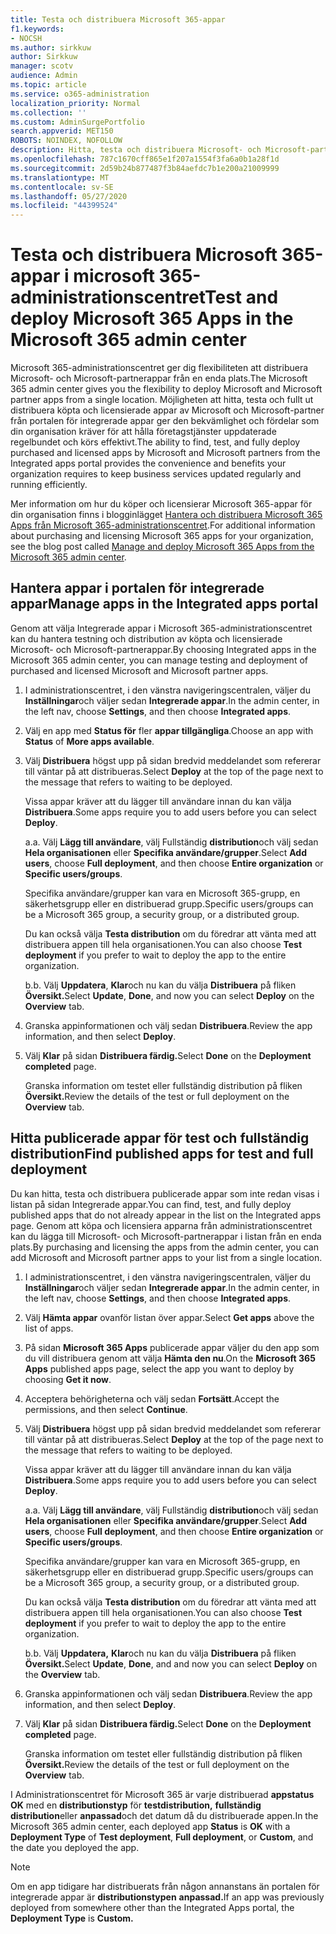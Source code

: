 ```yaml
---
title: Testa och distribuera Microsoft 365-appar
f1.keywords:
- NOCSH
ms.author: sirkkuw
author: Sirkkuw
manager: scotv
audience: Admin
ms.topic: article
ms.service: o365-administration
localization_priority: Normal
ms.collection: ''
ms.custom: AdminSurgePortfolio
search.appverid: MET150
ROBOTS: NOINDEX, NOFOLLOW
description: Hitta, testa och distribuera Microsoft- och Microsoft-partnerappar för användare och grupper i organisationen från portalen för integrerade appar i Microsoft 365-administrationscentret.
ms.openlocfilehash: 787c1670cff865e1f207a1554f3fa6a0b1a28f1d
ms.sourcegitcommit: 2d59b24b877487f3b84aefdc7b1e200a21009999
ms.translationtype: MT
ms.contentlocale: sv-SE
ms.lasthandoff: 05/27/2020
ms.locfileid: "44399524"
---
```

# <a name="test-and-deploy-microsoft-365-apps-in-the-microsoft-365-admin-center"></a><span data-ttu-id="56093-103">Testa och distribuera Microsoft 365-appar i microsoft 365-administrationscentret</span><span class="sxs-lookup"><span data-stu-id="56093-103">Test and deploy Microsoft 365 Apps in the Microsoft 365 admin center</span></span>

<span data-ttu-id="56093-104">Microsoft 365-administrationscentret ger dig flexibiliteten att distribuera Microsoft- och Microsoft-partnerappar från en enda plats.</span><span class="sxs-lookup"><span data-stu-id="56093-104">The Microsoft 365 admin center gives you the flexibility to deploy Microsoft and Microsoft partner apps from a single location.</span></span> <span data-ttu-id="56093-105">Möjligheten att hitta, testa och fullt ut distribuera köpta och licensierade appar av Microsoft och Microsoft-partner från portalen för integrerade appar ger den bekvämlighet och fördelar som din organisation kräver för att hålla företagstjänster uppdaterade regelbundet och körs effektivt.</span><span class="sxs-lookup"><span data-stu-id="56093-105">The ability to find, test, and fully deploy purchased and licensed apps by Microsoft and Microsoft partners from the Integrated apps portal provides the convenience and benefits your organization requires to keep business services updated regularly and running efficiently.</span></span>  

<span data-ttu-id="56093-106">Mer information om hur du köper och licensierar Microsoft 365-appar för din organisation finns i blogginlägget [Hantera och distribuera Microsoft 365 Apps från Microsoft 365-administrationscentret](https://techcommunity.microsoft.com/t5/microsoft-365-blog/manage-and-deploy-microsoft-365-apps-from-the-microsoft-365/ba-p/1194324).</span><span class="sxs-lookup"><span data-stu-id="56093-106">For additional information about purchasing and licensing Microsoft 365 apps for your organization, see the blog post called [Manage and deploy Microsoft 365 Apps from the Microsoft 365 admin center](https://techcommunity.microsoft.com/t5/microsoft-365-blog/manage-and-deploy-microsoft-365-apps-from-the-microsoft-365/ba-p/1194324).</span></span>
  
## <a name="manage-apps-in-the-integrated-apps-portal"></a><span data-ttu-id="56093-107">Hantera appar i portalen för integrerade appar</span><span class="sxs-lookup"><span data-stu-id="56093-107">Manage apps in the Integrated apps portal</span></span>

<span data-ttu-id="56093-108">Genom att välja Integrerade appar i Microsoft 365-administrationscentret kan du hantera testning och distribution av köpta och licensierade Microsoft- och Microsoft-partnerappar.</span><span class="sxs-lookup"><span data-stu-id="56093-108">By choosing Integrated apps in the Microsoft 365 admin center, you can manage testing and deployment of purchased and licensed Microsoft and Microsoft partner apps.</span></span> 

1. <span data-ttu-id="56093-109">I administrationscentret, i den vänstra navigeringscentralen, väljer du **Inställningar**och väljer sedan **Integrerade appar**.</span><span class="sxs-lookup"><span data-stu-id="56093-109">In the admin center, in the left nav, choose **Settings**, and then choose **Integrated apps**.</span></span> 

2. <span data-ttu-id="56093-110">Välj en app med **Status för** fler **appar tillgängliga**.</span><span class="sxs-lookup"><span data-stu-id="56093-110">Choose an app with **Status** of **More apps available**.</span></span>

3. <span data-ttu-id="56093-111">Välj **Distribuera** högst upp på sidan bredvid meddelandet som refererar till väntar på att distribueras.</span><span class="sxs-lookup"><span data-stu-id="56093-111">Select **Deploy** at the top of the page next to the message that refers to waiting to be deployed.</span></span>

    <span data-ttu-id="56093-112">Vissa appar kräver att du lägger till användare innan du kan välja **Distribuera**.</span><span class="sxs-lookup"><span data-stu-id="56093-112">Some apps require you to add users before you can select **Deploy**.</span></span>

    <span data-ttu-id="56093-113">a.</span><span class="sxs-lookup"><span data-stu-id="56093-113">a.</span></span> <span data-ttu-id="56093-114">Välj **Lägg till användare**, välj Fullständig **distribution**och välj sedan **Hela organisationen** eller **Specifika användare/grupper**.</span><span class="sxs-lookup"><span data-stu-id="56093-114">Select **Add users**, choose **Full deployment**, and then choose **Entire organization** or **Specific users/groups**.</span></span>

    <span data-ttu-id="56093-115">Specifika användare/grupper kan vara en Microsoft 365-grupp, en säkerhetsgrupp eller en distribuerad grupp.</span><span class="sxs-lookup"><span data-stu-id="56093-115">Specific users/groups can be a Microsoft 365 group, a security group, or a distributed group.</span></span>

    <span data-ttu-id="56093-116">Du kan också välja **Testa distribution** om du föredrar att vänta med att distribuera appen till hela organisationen.</span><span class="sxs-lookup"><span data-stu-id="56093-116">You can also choose **Test deployment** if you prefer to wait to deploy the app to the entire organization.</span></span>

    <span data-ttu-id="56093-117">b.</span><span class="sxs-lookup"><span data-stu-id="56093-117">b.</span></span> <span data-ttu-id="56093-118">Välj **Uppdatera**, **Klar**och nu kan du välja **Distribuera** på fliken **Översikt.**</span><span class="sxs-lookup"><span data-stu-id="56093-118">Select **Update**, **Done**, and now you can select **Deploy** on the **Overview** tab.</span></span>  

4. <span data-ttu-id="56093-119">Granska appinformationen och välj sedan **Distribuera**.</span><span class="sxs-lookup"><span data-stu-id="56093-119">Review the app information, and then select **Deploy**.</span></span> 

5. <span data-ttu-id="56093-120">Välj **Klar** på sidan **Distribuera färdig.**</span><span class="sxs-lookup"><span data-stu-id="56093-120">Select **Done** on the **Deployment completed** page.</span></span> 

    <span data-ttu-id="56093-121">Granska information om testet eller fullständig distribution på fliken **Översikt.**</span><span class="sxs-lookup"><span data-stu-id="56093-121">Review the details of the test or full deployment on the **Overview** tab.</span></span>

## <a name="find-published-apps-for-test-and-full-deployment"></a><span data-ttu-id="56093-122">Hitta publicerade appar för test och fullständig distribution</span><span class="sxs-lookup"><span data-stu-id="56093-122">Find published apps for test and full deployment</span></span> 

<span data-ttu-id="56093-123">Du kan hitta, testa och distribuera publicerade appar som inte redan visas i listan på sidan Integrerade appar.</span><span class="sxs-lookup"><span data-stu-id="56093-123">You can find, test, and fully deploy published apps that do not already appear in the list on the Integrated apps page.</span></span> <span data-ttu-id="56093-124">Genom att köpa och licensiera apparna från administrationscentret kan du lägga till Microsoft- och Microsoft-partnerappar i listan från en enda plats.</span><span class="sxs-lookup"><span data-stu-id="56093-124">By purchasing and licensing the apps from the admin center, you can add Microsoft and Microsoft partner apps to your list from a single location.</span></span>

1. <span data-ttu-id="56093-125">I administrationscentret, i den vänstra navigeringscentralen, väljer du **Inställningar**och väljer sedan **Integrerade appar**.</span><span class="sxs-lookup"><span data-stu-id="56093-125">In the admin center, in the left nav, choose **Settings**, and then choose **Integrated apps**.</span></span> 

2. <span data-ttu-id="56093-126">Välj **Hämta appar** ovanför listan över appar.</span><span class="sxs-lookup"><span data-stu-id="56093-126">Select **Get apps** above the list of apps.</span></span>

3. <span data-ttu-id="56093-127">På sidan **Microsoft 365 Apps** publicerade appar väljer du den app som du vill distribuera genom att välja **Hämta den nu**.</span><span class="sxs-lookup"><span data-stu-id="56093-127">On the **Microsoft 365 Apps** published apps page, select the app you want to deploy by choosing **Get it now**.</span></span>

4. <span data-ttu-id="56093-128">Acceptera behörigheterna och välj sedan **Fortsätt**.</span><span class="sxs-lookup"><span data-stu-id="56093-128">Accept the permissions, and then select **Continue**.</span></span>

5. <span data-ttu-id="56093-129">Välj **Distribuera** högst upp på sidan bredvid meddelandet som refererar till väntar på att distribueras.</span><span class="sxs-lookup"><span data-stu-id="56093-129">Select **Deploy** at the top of the page next to the message that refers to waiting to be deployed.</span></span>

    <span data-ttu-id="56093-130">Vissa appar kräver att du lägger till användare innan du kan välja **Distribuera**.</span><span class="sxs-lookup"><span data-stu-id="56093-130">Some apps require you to add users before you can select **Deploy**.</span></span>

    <span data-ttu-id="56093-131">a.</span><span class="sxs-lookup"><span data-stu-id="56093-131">a.</span></span> <span data-ttu-id="56093-132">Välj **Lägg till användare**, välj Fullständig **distribution**och välj sedan **Hela organisationen** eller **Specifika användare/grupper**.</span><span class="sxs-lookup"><span data-stu-id="56093-132">Select **Add users**, choose **Full deployment**, and then choose **Entire organization** or **Specific users/groups**.</span></span>

    <span data-ttu-id="56093-133">Specifika användare/grupper kan vara en Microsoft 365-grupp, en säkerhetsgrupp eller en distribuerad grupp.</span><span class="sxs-lookup"><span data-stu-id="56093-133">Specific users/groups can be a Microsoft 365 group, a security group, or a distributed group.</span></span>

    <span data-ttu-id="56093-134">Du kan också välja **Testa distribution** om du föredrar att vänta med att distribuera appen till hela organisationen.</span><span class="sxs-lookup"><span data-stu-id="56093-134">You can also choose **Test deployment** if you prefer to wait to deploy the app to the entire organization.</span></span>

    <span data-ttu-id="56093-135">b.</span><span class="sxs-lookup"><span data-stu-id="56093-135">b.</span></span> <span data-ttu-id="56093-136">Välj **Uppdatera,** **Klar**och nu kan du välja **Distribuera** på fliken **Översikt.**</span><span class="sxs-lookup"><span data-stu-id="56093-136">Select **Update**, **Done**, and and now you can select **Deploy** on the **Overview** tab.</span></span>  

6. <span data-ttu-id="56093-137">Granska appinformationen och välj sedan **Distribuera**.</span><span class="sxs-lookup"><span data-stu-id="56093-137">Review the app information, and then select **Deploy**.</span></span> 

7. <span data-ttu-id="56093-138">Välj **Klar** på sidan **Distribuera färdig.**</span><span class="sxs-lookup"><span data-stu-id="56093-138">Select **Done** on the **Deployment completed** page.</span></span> 

    <span data-ttu-id="56093-139">Granska information om testet eller fullständig distribution på fliken **Översikt.**</span><span class="sxs-lookup"><span data-stu-id="56093-139">Review the details of the test or full deployment on the **Overview** tab.</span></span>

<span data-ttu-id="56093-140">I Administrationscentret för Microsoft 365 är varje distribuerad **appstatus** **OK** med en **distributionstyp** för **testdistribution,** **fullständig distribution**eller **anpassad**och det datum då du distribuerade appen.</span><span class="sxs-lookup"><span data-stu-id="56093-140">In the Microsoft 365 admin center, each deployed app **Status** is **OK** with a **Deployment Type** of **Test deployment**, **Full deployment**, or **Custom**, and the date you deployed the app.</span></span>

> [!NOTE]
> <span data-ttu-id="56093-141">Om en app tidigare har distribuerats från någon annanstans än portalen för integrerade appar är **distributionstypen** **anpassad.**</span><span class="sxs-lookup"><span data-stu-id="56093-141">If an app was previously deployed from somewhere other than the Integrated Apps portal, the **Deployment Type** is **Custom.**</span></span>
  